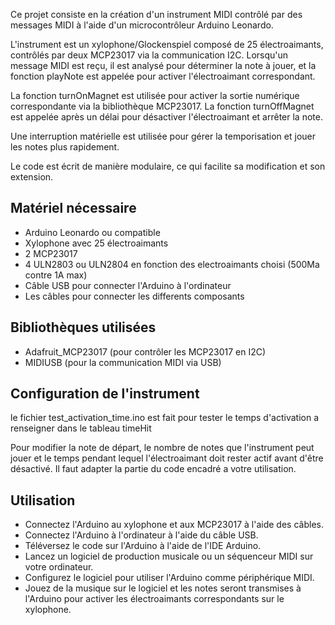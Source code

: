Ce projet consiste en la création d'un instrument MIDI contrôlé par des messages MIDI à l'aide d'un microcontrôleur Arduino Leonardo. 

L'instrument est un xylophone/Glockenspiel composé de 25 électroaimants, contrôlés par deux MCP23017 via la communication I2C. 
Lorsqu'un message MIDI est reçu, il est analysé pour déterminer la note à jouer, et la fonction playNote est appelée pour activer l'électroaimant correspondant. 

La fonction turnOnMagnet est utilisée pour activer la sortie numérique correspondante via la bibliothèque MCP23017. 
La fonction turnOffMagnet est appelée après un délai pour désactiver l'électroaimant et arrêter la note. 

Une interruption matérielle est utilisée pour gérer la temporisation et jouer les notes plus rapidement. 

Le code est écrit de manière modulaire, ce qui facilite sa modification et son extension.

## Matériel nécessaire

   - Arduino Leonardo ou compatible
   - Xylophone avec 25 électroaimants
   - 2 MCP23017
   - 4 ULN2803 ou ULN2804 en fonction des electroaimants choisi (500Ma contre 1A max)
   - Câble USB pour connecter l'Arduino à l'ordinateur
   - Les câbles pour connecter les differents composants

## Bibliothèques utilisées

  -  Adafruit_MCP23017 (pour contrôler les MCP23017 en I2C)
  -  MIDIUSB (pour la communication MIDI via USB)

## Configuration de l'instrument

le fichier test_activation_time.ino est fait pour tester le temps d'activation a renseigner dans le tableau timeHit 

Pour modifier la note de départ, le nombre de notes que l'instrument peut jouer et le temps pendant lequel l'électroaimant doit rester actif avant d'être désactivé. Il faut adapter la partie du code encadré a votre utilisation.

## Utilisation

   - Connectez l'Arduino au xylophone et aux MCP23017 à l'aide des câbles.
   - Connectez l'Arduino à l'ordinateur à l'aide du câble USB.
   - Téléversez le code sur l'Arduino à l'aide de l'IDE Arduino.
   - Lancez un logiciel de production musicale ou un séquenceur MIDI sur votre ordinateur.
   - Configurez le logiciel pour utiliser l'Arduino comme périphérique MIDI.
   - Jouez de la musique sur le logiciel et les notes seront transmises à l'Arduino pour activer les électroaimants correspondants sur le xylophone.

